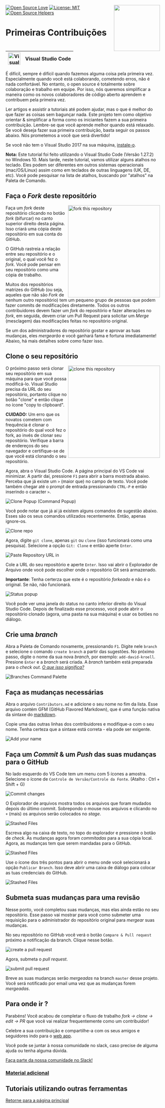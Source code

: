 [![Open Source Love](https://badges.frapsoft.com/os/v1/open-source.svg?v=103)](https://github.com/ellerbrock/open-source-badges/)
[<img align="right" width="150" src="https://firstcontributions.github.io/assets/Readme/join-slack-team.png">](https://join.slack.com/t/firstcontributors/shared_invite/zt-1hg51qkgm-Xc7HxhsiPYNN3ofX2_I8FA)
[![License: MIT](https://img.shields.io/badge/License-MIT-green.svg)](https://opensource.org/licenses/MIT)
[![Open Source Helpers](https://www.codetriage.com/roshanjossey/first-contributions/badges/users.svg)](https://www.codetriage.com/roshanjossey/first-contributions)

# Primeiras Contribuições

| <img alt="Visual Studio Code" src="https://upload.wikimedia.org/wikipedia/commons/2/2d/Visual_Studio_Code_1.18_icon.svg" width="40"> | Visual Studio Code |
| ------------------------------------------------------------------------------------------------------------------------------------ | ------------------ |

É difícil, sempre é difícil quando fazemos alguma coisa pela primeira vez. Especialmente quando você está colaborando, cometendo erros, não é nada confortável. No entanto, o open source é totalmente sobre colaboração e trabalho em equipe. Por isso, nós queremos simplificar a maneira como os novos colaboradores de código aberto aprendem e contribuem pela primeira vez.

Ler artigos e assistir a tutoriais até podem ajudar, mas o que é melhor do que fazer as coisas sem bagunçar nada. Este projeto tem como objetivo orientar & simplificar a forma como os iniciantes fazem a sua primeira contribuição. Lembre-se que você aprende melhor quando está relaxado. Se você deseja fazer sua primeira contribuição, basta seguir os passos abaixo. Nós prometemos a você que será divertido!

Se você não tem o Visual Studio 2017 na sua máquina, [instale-o](https://code.visualstudio.com/download).

**Nota:** Este tutorial foi feito utilizando o Visual Studio Code (Versão 1.27.2) no Windows 10. Mais tarde, neste tutorial, vamos utilizar alguns atalhos no teclado. Eles podem ser diferentes em outros sistemas operacionais (mac/OS/Linux) assim como em teclados de outras linguagens (UK, DE, etc). Você pode pesquisar na lista de atalhos, buscando por "atalhos" na Paleta de Comando.

## Faça o *Fork* deste repositório

<img align="right" width="300" src="https://firstcontributions.github.io/assets/Readme/fork.png" alt="fork this repository" />

Faça um *fork* deste repositório clicando no botão *fork* (bifurcar) no canto superior direito desta página. Isso criará uma cópia deste repositório em sua conta do GitHub.

O GitHub rastreia a relação entre seu repositório e o original, o qual você fez o *fork*. Você pode pensar em seu repositório como uma cópia de trabalho.

Muitos dos repositórios matrizes do GitHub (ou seja, aqueles que não são *Fork* de nenhum outro repositório) tem um pequeno grupo de pessoas que podem fazer commits de modificações diretamente. Todos os outros contribuidores devem fazer um *fork* do repositório e fazer alterações no *fork*, em seguida, devem criar um Pull Request para solicitar um *Merge* (mesclagem) das modificações feitas no repositório original.

Se um dos administradores do repositório gostar e aprovar as tuas mudanças, eles *mergearão* e você ganhará fama e fortuna imediatamente! Abaixo, há mais detalhes sobre como fazer isso.

## Clone o seu repositório

<img align="right" width="300" src="https://firstcontributions.github.io/assets/Readme/clone.png" alt="clone this repository" />


O próximo passo será clonar seu repositório em sua máquina para que você possa modificá-lo. Visual Studio precisa da URL do seu repositório, portanto clique no botão "clone" e então clique no ícone "copy to clipboard".

**CUIDADO:** Um erro que os novatos cometem com frequência é clonar o repositório do qual você fez o fork, ao invés de clonar seu repositório. Verifique a barra de endereços do seu navegador e certifique-se de que você está clonando o seu repositório.

Agora, abra o Visual Studio Code. A página principal do VS Code vai minimizar. A partir daí, pressione `F1` para abrir a barra mostrada abaixo. Perceba que já existe um `>` (maior que) no campo de texto. Você pode também chegar até o prompt de entrada pressionando `CTRL-P` e então inserindo o caracter `>`.

<img src="https://firstcontributions.github.io/assets/gui-tool-tutorials/github-windows-vs-code-tutorial/vscode-2018-08-clone.png" alt="Clone Popup (Command Popup)" />

Você pode notar que já aí já existem alguns comandos de sugestão abaixo. Esses são os seus comandos utilizados recentemente. Então, apenas ignore-os.

<img src="https://firstcontributions.github.io/assets/gui-tool-tutorials/github-windows-vs-code-tutorial/vscode-2018-08-clone1.png" alt="Clone repo" />

Agora, digite `git clone`, apenas `git` ou `clone` (isso funcionará como uma pesquisa).
Selecione a opção `Git: Clone` e então aperte `Enter`.

<img src="https://firstcontributions.github.io/assets/gui-tool-tutorials/github-windows-vs-code-tutorial/vscode-2018-08-clone2.png" alt="Paste Repository URL in" />

Cole a URL do seu repositório e aperte `Enter`. Isso vai abrir o Explorador de Arquivo onde você pode escolher onde o repositório Git será armazenado.

**Importante**: Tenha certerza que este é o repositório *forkeado* e não é o original. Se não, não funcionará.

<img src="https://firstcontributions.github.io/assets/gui-tool-tutorials/github-windows-vs-code-tutorial/vscode-2018-08-clone3.png" alt="Status popup" />

Você pode ver uma janela do status no canto inferior direito do Visual Studio Code. Depois de finalizado esse processo, você pode abrir o repositório clonado (agora, uma pasta na sua máquina) e usar os botões no diálogo.

## Crie uma *branch*

Abra a Paleta de Comando novamente, pressionando `F1`. Digite nele `branch` e selecione o comando `create branch` a partir das sugestões. No próximo passo, digite o nome da sua nova *branch*, por exemplo: `add-david-kroell`. Presione `Enter` e a *branch* será criada. A *branch* também está preparada para o *check out*. [*O que isso significa?*](https://www.git-scm.com/docs/git-checkout)

<img src="https://firstcontributions.github.io/assets/gui-tool-tutorials/github-windows-vs-code-tutorial/vscode-2018-08-branch.png" alt="Branches Command Palette" />

## Faça as mudanças necessárias

Abra o arquivo `Contributors.md` e adicione o seu nome no fim da lista. Esse arquivo contém GFM (GitHub Flavored Markdown), que é uma função nativa da sintaxe do <a href="https://en.wikipedia.org/wiki/Markdown">markdown</a>.

Copie uma das outras linhas dos contribuidores e modifique-a com o seu nome. Tenha certeza que a sintaxe está correta - ela pode ser exigente.

<img src="https://firstcontributions.github.io/assets/gui-tool-tutorials/github-windows-vs-code-tutorial/vscode-2018-08-changes.png" alt="Add your name" />

## Faça um *Commit* & um *Push* das suas mudanças para o GitHub

No lado esquerdo do VS Code tem um menu com 5 ícones a amostra. Selecione o ícone de `Controle de Versão/Controle da Fonte`.
(Atalho : Ctrl + Shift + G)

<img src="https://firstcontributions.github.io/assets/gui-tool-tutorials/github-windows-vs-code-tutorial/vscode-2018-08-commit.png" alt="Commit changes" />

O Explorador de arquivos mostra todos os arquivos que foram mudados depois do último commit. Sobrepondo o mouse nos arquivos e clicando no `+` (mais) os arquivos serão colocados no *stage*.

<img src="https://firstcontributions.github.io/assets/gui-tool-tutorials/github-windows-vs-code-tutorial/vscode-2018-08-commit1.png" alt="Stashed Files">

Escreva algo na caixa de texto, no topo do explorador e pressione o botão de *check*. As mudanças agora foram *commitadas* para a sua cópia local. Agora, as mudanças tem que serem mandadas para o GitHub.

<img src="https://firstcontributions.github.io/assets/gui-tool-tutorials/github-windows-vs-code-tutorial/vscode-2018-08-push.png" alt="Stashed Files">

Use o ícone dos três pontos para abrir o menu onde você selecionará a opção `Publicar Branch`. Isso deve abrir uma caixa de diálogo para colocar as tuas credenciais do GitHub.

<img src="https://firstcontributions.github.io/assets/gui-tool-tutorials/github-windows-vs-code-tutorial/vscode-2018-08-gh-auth.png" alt="Stashed Files">

## Submeta suas mudanças para uma revisão

Nesse ponto, você completou suas mudanças, mas elas ainda estão no seu repositório. Esse passo vai mostrar para você como submeter uma requisição para o administrador do repositório original para *mergear* suas mudanças.

No seu repositório no GitHub você verá o botão `Compare & Pull request` próximo a notificação da branch. Clique nesse botão.

<img src="https://firstcontributions.github.io/assets/Readme/compare-and-pull.png" alt="create a pull request" />

Agora, submeta o *pull request*.

<img src="https://firstcontributions.github.io/assets/Readme/submit-pull-request.png" alt="submit pull request" />

Breve as suas mudanças serão *mergeadas* na branch `master` desse projeto. Você será notificado por email uma vez que as mudanças forem *mergeadas*.

## Para onde ir ?


Parabéns! Você acabou de completar o fluxo de trabalho *fork -> clone -> edit -> PR* que vocẽ vai realizar frequentemente como um contribuidor!

Celebre a sua contribuição e compartilhe-a com os seus amigos e seguidores indo para o [web app](https://firstcontributions.github.io#social-share).

Você pode se juntar à nossa comunidade no slack, caso precise de alguma ajuda ou tenha alguma dúvida.

[Faça parte da nossa comunidade no Slack!](https://join.slack.com/t/firstcontributors/shared_invite/enQtMzE1MTYwNzI3ODQ0LTZiMDA2OGI2NTYyNjM1MTFiNTc4YTRhZTg4OWZjMzA0ZWZmY2UxYzVkMzI1ZmVmOWI4ODdkZWQwNTM2NDVmNjY)


### [Material adicional](../additional-material/git_workflow_scenarios/additional-material.md)

## Tutoriais utilizando outras ferramentas

[Retorne para a página principal](https://github.com/firstcontributions/first-contributions/blob/master/translations/README.pt-br.md)
